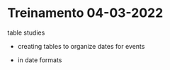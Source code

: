 # Treinamento 04-03-2022

table studies

- creating tables to organize dates for events

- in date formats
